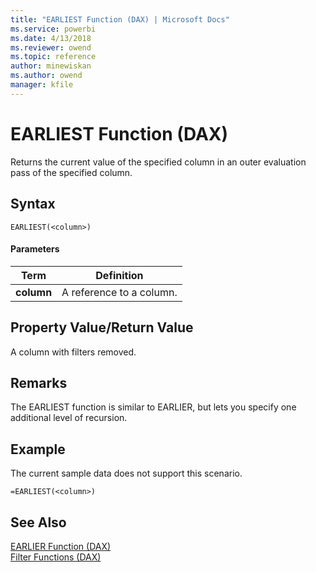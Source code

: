 ```yaml
---
title: "EARLIEST Function (DAX) | Microsoft Docs"
ms.service: powerbi
ms.date: 4/13/2018
ms.reviewer: owend
ms.topic: reference
author: minewiskan
ms.author: owend
manager: kfile
---
```

# EARLIEST Function (DAX)
Returns the current value of the specified column in an outer evaluation pass of the specified column.  
  
## Syntax  
  
```  
EARLIEST(<column>)  
```  
  
#### Parameters  
  
|Term|Definition|  
|--------|--------------|  
|**column**|A reference to a column.|  
  
## Property Value/Return Value  
A column with filters removed.  
  
## Remarks  
The EARLIEST function is similar to EARLIER, but lets you specify one additional level of recursion.  
  
## Example  
The current sample data does not support this scenario.  
  
```  
=EARLIEST(<column>)  
```  
  
## See Also  
[EARLIER Function &#40;DAX&#41;](earlier-function-dax.md)  
[Filter Functions &#40;DAX&#41;](filter-functions-dax.md)  
  

